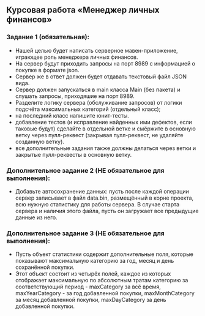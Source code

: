 ## Курсовая работа «Менеджер личных финансов»

### Задание 1 (обязательная):
- Нашей целью будет написать серверное мавен-приложение, играющее роль менеджера личных финансов.
- На сервер будут приходить запросы на порт 8989 с информацией о покупке в формате json.
- Сервер же в ответ должен будет отдавать текстовый файл JSON вида.
- Сервер должен запускаться в main класса Main (без пакета) и слушать запросы, приходяшие на порт 8989.
- Разделите логику сервера (обслуживание запросов) от логики подсчёта максимальных категорий (отдельный класс);
- на последний класс напишите юнит-тесты.
- добавление тестов (и исправление найденных ими дефектов, если таковые будут) сделайте в отдельной ветке и смёржите в основную ветку через пулл-реквест (закрывая пулл-реквест, не удаляйте созданную ветку).
- все дополнительные задания также должны делаться через ветки и закрытые пулл-реквесты в основную ветку.

### Дополнительное задание 2 (НЕ обязательное для выполнения):
- Добавьте автосохранение данных: пусть после каждой операции сервер записывает в файл data.bin, размещённый в корне проекта, всю нужную статистику для работы сервера. В случае старта сервера и наличия этого файла, пусть он загружает все предыдущие данные из него.

### Дополнительное задание 3 (НЕ обязательное для выполнения):
- Пусть объект статистики содержит дополнительные поля, которые показывают максимальную категорию за год, месяц и день сохранённой покупки.
- Этот объект состоит из четырёх полей, каждое из которых отображает максимальную по абсолютным тратам категорию за соответствующий период - maxCategory за всё время, maxYearCategory - за год добавленной покупки, maxMonthCategory за месяц добавленной покупки, maxDayCategory за день добавленной покупки.


